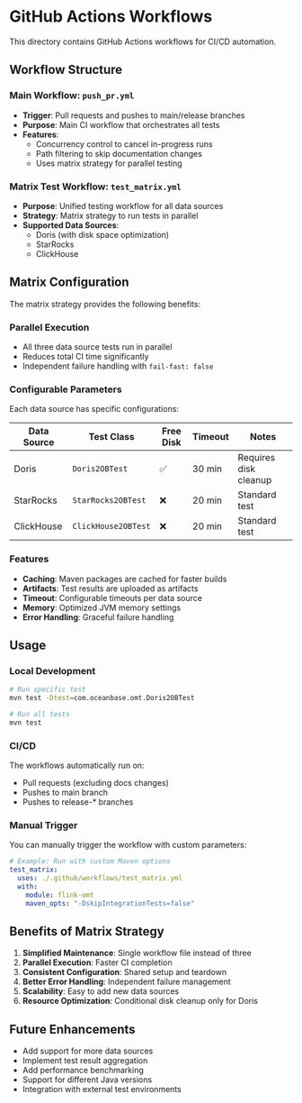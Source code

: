 # GitHub Actions Workflows

This directory contains GitHub Actions workflows for CI/CD automation.

## Workflow Structure

### Main Workflow: `push_pr.yml`
- **Trigger**: Pull requests and pushes to main/release branches
- **Purpose**: Main CI workflow that orchestrates all tests
- **Features**:
  - Concurrency control to cancel in-progress runs
  - Path filtering to skip documentation changes
  - Uses matrix strategy for parallel testing

### Matrix Test Workflow: `test_matrix.yml`
- **Purpose**: Unified testing workflow for all data sources
- **Strategy**: Matrix strategy to run tests in parallel
- **Supported Data Sources**:
  - Doris (with disk space optimization)
  - StarRocks
  - ClickHouse

## Matrix Configuration

The matrix strategy provides the following benefits:

### Parallel Execution
- All three data source tests run in parallel
- Reduces total CI time significantly
- Independent failure handling with `fail-fast: false`

### Configurable Parameters
Each data source has specific configurations:

| Data Source | Test Class | Free Disk | Timeout | Notes |
|-------------|------------|-----------|---------|-------|
| Doris | `Doris2OBTest` | ✅ | 30 min | Requires disk cleanup |
| StarRocks | `StarRocks2OBTest` | ❌ | 20 min | Standard test |
| ClickHouse | `ClickHouse2OBTest` | ❌ | 20 min | Standard test |

### Features
- **Caching**: Maven packages are cached for faster builds
- **Artifacts**: Test results are uploaded as artifacts
- **Timeout**: Configurable timeouts per data source
- **Memory**: Optimized JVM memory settings
- **Error Handling**: Graceful failure handling

## Usage

### Local Development
```bash
# Run specific test
mvn test -Dtest=com.oceanbase.omt.Doris2OBTest

# Run all tests
mvn test
```

### CI/CD
The workflows automatically run on:
- Pull requests (excluding docs changes)
- Pushes to main branch
- Pushes to release-* branches

### Manual Trigger
You can manually trigger the workflow with custom parameters:
```yaml
# Example: Run with custom Maven options
test_matrix:
  uses: ./.github/workflows/test_matrix.yml
  with:
    module: flink-omt
    maven_opts: "-DskipIntegrationTests=false"
```

## Benefits of Matrix Strategy

1. **Simplified Maintenance**: Single workflow file instead of three
2. **Parallel Execution**: Faster CI completion
3. **Consistent Configuration**: Shared setup and teardown
4. **Better Error Handling**: Independent failure management
5. **Scalability**: Easy to add new data sources
6. **Resource Optimization**: Conditional disk cleanup only for Doris

## Future Enhancements

- Add support for more data sources
- Implement test result aggregation
- Add performance benchmarking
- Support for different Java versions
- Integration with external test environments
